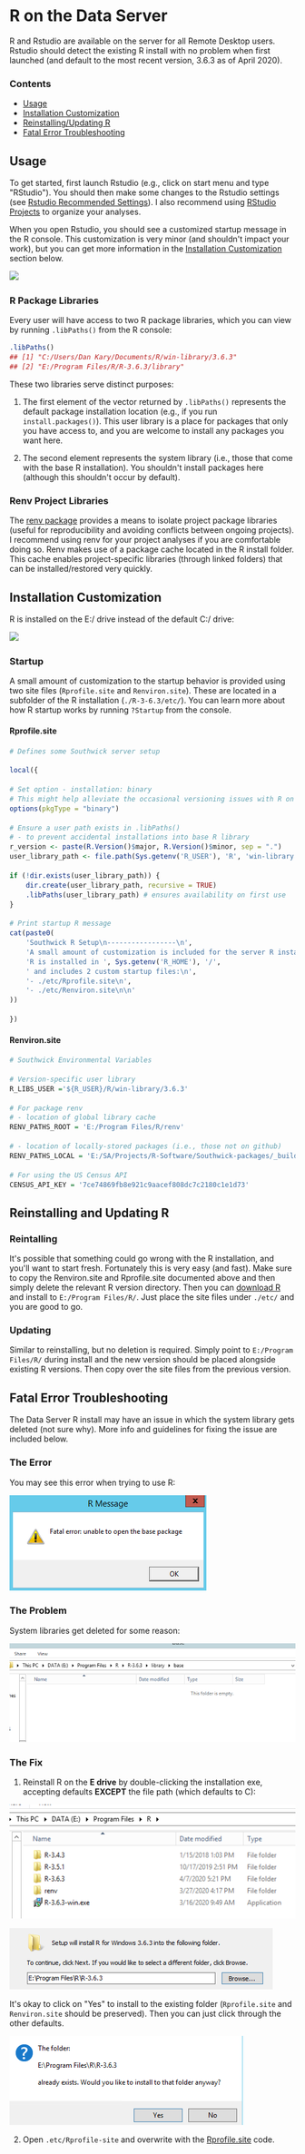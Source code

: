 
# R on the Data Server

R and Rstudio are available on the server for all Remote Desktop users. Rstudio should detect the existing R install with no problem when first launched (and default to the most recent version, 3.6.3 as of April 2020).

### Contents

- [Usage](#usage)
- [Installation Customization](#installation-customization)
- [Reinstalling/Updating R](#reinstalling-and-updating-r)
- [Fatal Error Troubleshooting](#fatal-error-troubleshooting)

## Usage

To get started, first launch Rstudio (e.g., click on start menu and type "RStudio"). You should then make some changes to the Rstudio settings (see [Rstudio Recommended Settings](rstudio-settings.md)). I also recommend using [RStudio Projects](https://r4ds.had.co.nz/workflow-projects.html) to organize your analyses.

When you open Rstudio, you should see a customized startup message in the R console. This customization is very minor (and shouldn't impact your work), but you can get more information in the [Installation Customization](#installation-customization) section below.

![](img/r-message.png)

### R Package Libraries

Every user will have access to two R package libraries, which you can view by running `.libPaths()` from the R console:

```r
.libPaths()
## [1] "C:/Users/Dan Kary/Documents/R/win-library/3.6.3"
## [2] "E:/Program Files/R/R-3.6.3/library"
```

These two libraries serve distinct purposes:

1. The first element of the vector returned by `.libPaths()` represents the default package installation location (e.g., if you run `install.packages()`). This user library is a place for packages that only you have access to, and you are welcome to install any packages you want here.

2. The second element represents the system library (i.e., those that come with the base R installation). You shouldn't install packages here (although this shouldn't occur by default).

### Renv Project Libraries

The [renv package](https://rstudio.github.io/renv/index.html) provides a means to isolate project package libraries (useful for reproducibility and avoiding conflicts between ongoing projects). I recommend using renv for your project analyses if you are comfortable doing so. Renv makes use of a package cache located in the R install folder. This cache enables project-specific libraries (through linked folders) that can be installed/restored very quickly. 

## Installation Customization

R is installed on the E:/ drive instead of the default C:/ drive:

![](img/r-install.png)

### Startup

A small amount of customization to the startup behavior is provided using two site files (`Rprofile.site` and `Renviron.site`). These are located in a subfolder of the R installation (`./R-3-6.3/etc/`). You can learn more about how R startup works by running `?Startup` from the console.

#### Rprofile.site

```r
# Defines some Southwick server setup

local({

# Set option - installation: binary
# This might help alleviate the occasional versioning issues with R on Windows
options(pkgType = "binary")

# Ensure a user path exists in .libPaths()
# - to prevent accidental installations into base R library
r_version <- paste(R.Version()$major, R.Version()$minor, sep = ".")
user_library_path <- file.path(Sys.getenv('R_USER'), 'R', 'win-library', r_version)

if (!dir.exists(user_library_path)) {
    dir.create(user_library_path, recursive = TRUE)
    .libPaths(user_library_path) # ensures availability on first use
}

# Print startup R message
cat(paste0(
    'Southwick R Setup\n-----------------\n',
    'A small amount of customization is included for the server R installation.\n',
    'R is installed in ', Sys.getenv('R_HOME'), '/',
    ' and includes 2 custom startup files:\n',
    '- ./etc/Rprofile.site\n',
    '- ./etc/Renviron.site\n\n'
))

})     
```

#### Renviron.site

```r
# Southwick Environmental Variables

# Version-specific user library
R_LIBS_USER ='${R_USER}/R/win-library/3.6.3'

# For package renv
# - location of global library cache
RENV_PATHS_ROOT = 'E:/Program Files/R/renv'

# - location of locally-stored packages (i.e., those not on github)
RENV_PATHS_LOCAL = 'E:/SA/Projects/R-Software/Southwick-packages/_builds_binary'

# For using the US Census API
CENSUS_API_KEY = '7ce74869fb8e921c9aacef808dc7c2180c1e1d73'
```

## Reinstalling and Updating R

### Reintalling

It's possible that something could go wrong with the R installation, and you'll want to start fresh. Fortunately this is very easy (and fast). Make sure to copy the Renviron.site and Rprofile.site documented above and then simply delete the relevant R version directory. Then you can [download R](https://cran.r-project.org/bin/windows/base/) and install to `E:/Program Files/R/`. Just place the site files under `./etc/` and you are good to go.

### Updating

Similar to reinstalling, but no deletion is required. Simply point to `E:/Program Files/R/` during install and the new version should be placed alongside existing R versions. Then copy over the site files from the previous version.

## Fatal Error Troubleshooting

The Data Server R install may have an issue in which the system library gets deleted (not sure why). More info and guidelines for fixing the issue are included below.

### The Error

You may see this error when trying to use R:

![](img/R-install-issues/error.png)

### The Problem

System libraries get deleted for some reason:

![](img/R-install-issues/deleted-system.png)

### The Fix

1. Reinstall R on the **E drive** by double-clicking the installation exe, accepting defaults **EXCEPT** the file path (which defaults to C):

![](img/R-install-issues/R-exe.png)

![](img/R-install-issues/install-location.png)

It's okay to click on "Yes" to install to the existing folder (`Rprofile.site` and `Renviron.site` should be preserved). Then you can just click through the other defaults.

![](img/R-install-issues/overwrite-warning.png)

2. Open `.etc/Rprofile-site` and overwrite with the [Rprofile.site](#Rprofile.site) code.
